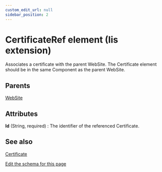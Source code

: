 ```yaml
---
custom_edit_url: null
sidebar_position: 2
---
```

# CertificateRef element (Iis extension)
Associates a certificate with the parent WebSite. The Certificate element should be in the same Component as the parent WebSite.

## Parents
[WebSite](website.md)

## Attributes
**Id** (String, required)
  : The identifier of the referenced Certificate.


## See also
[Certificate](certificate.md)

[Edit the schema for this page](https://github.com/wixtoolset/web/blob/master/src/xsd4/iis.xsd)